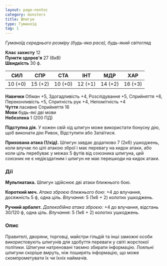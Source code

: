 ```yaml
---
layout: page-nontoc
category: monsters
title: Шпигун
type: Гуманоїд
tag: 1
---
```


_Гуманоїд середнього розміру (будь-яка раса), будь-який світогляд_

**Клас захисту** 12    
**Пункти здоров'я** 27 (6к8)    
**Швидкість** 30 ф.

| СИЛ     | СПР     | СТА     | ІНТ     | МДР     | ХАР     |
| ------- | ------- | ------- | ------- | ------- | ------- |
| 10 (+0) | 15 (+2) | 10 (+0) | 12 (+1) | 14 (+2) | 16 (+3) |

**Навички** Обман +5, Здогадливість +4, Розслідування +5, Сприйняття +6, Переконливість +5, Спритність рук +4, Непомітність +4    
**Чуття** пасивне Сприйняття 16    
**Мови** будь-які дві мови    
**Небезпека** 1 (200 ПД)

**Підступна дія.** У кожен свій хід шпигун може використати бонусну дію, щоб виконати дію Ривок, Відступити або Затаїтися.    

**Прихована атака (1/хід).** Шпигун завдає додатково 7 (2к6) ушкоджень, коли влучає по цілі атакою зброї і має перевагу на кидок атаки, або коли ціль перебуває у межах 5 футів від союзника шпигуна, цей союзник не є недієздатним і шпигун не має перешкоди на кидок атаки.

### Дії
**Мультиатака.** Шпигун здійснює дві атаки ближнього бою.    

**Короткий меч.** _Атака зброєю ближнього бою:_ +4 до влучання, досяжність 5 ф, одна ціль. _Влучання:_ 5 (1к6 + 2) колотих ушкоджень.    

**Ручний арбалет.** _Далекобійна атака зброєю:_ +4 до влучання, відстань 30/120 ф, одна ціль. _Влучання:_ 5 (1к6 + 2) колотих ушкоджень.

### Опис
Правителі, дворяни, торговці, майстри гільдій та інші заможні особи використовують шпигунів для здобуття переваги у світі жорстокої політики. Шпигуни натреновані таємно збирати інформацію. Лояльні шпигуни скоріше вмруть, ніж поширять інформацію, що може скомпрометувати їх чи їхніх наймачів. 
